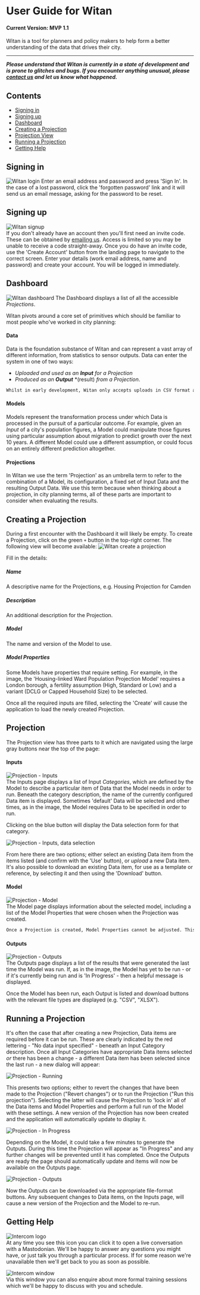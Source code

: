 # User Guide for Witan
#### Current Version: MVP 1.1
Witan is a tool for planners and policy makers to help form a better understanding of the data that drives their city.

---------------------
***Please understand that Witan is currently in a state of development and is prone to glitches and bugs. If you encounter anything unusual, please [contact us](mailto:witan@mastodonc.com) and let us know what happened.***

## Contents
* [Signing in](#signing-in)
* [Signing up](#signing-up)
* [Dashboard](#dashboard)
* [Creating a Projection](#creating-a-projection)
* [Projection View](#projection)
* [Running a Projection](#running-a-projection)
* [Getting Help](#getting-help)

## Signing in
![Witan login](imgs/login00.png)
Enter an email address and password and press 'Sign In'. In the case of a lost password, click the 'forgotten password' link and it will send us an email message, asking for the password to be reset.

## Signing up
![Witan signup](imgs/login01.png)  
If you don't already have an account then you'll first need an invite code. These can be obtained by [emailing us](mailto:witan@mastodonc.com). Access is limited so you may be unable to receive a code straight-away. Once you do have an invite code, use the 'Create Account' button from the landing page to navigate to the correct screen. Enter your details (work email address, name and password) and create your account. You will be logged in immediately.

## Dashboard
![Witan dashboard](imgs/dash00.png)
The Dashboard displays a list of all the accessible *Projections*.

Witan pivots around a core set of primitives which should be familiar to most people who've worked in city planning:

#### Data
Data is the foundation substance of Witan and can represent a vast array of different information, from statistics to sensor outputs. Data can enter the system in one of two ways: 
* *Uploaded and used as an* ***Input*** *for a Projection*
* *Produced as an* ***Output*** *(result) *from a Projection*.
```html
Whilst in early development, Witan only accepts uploads in CSV format and Projections will only output CSVs.
```

#### Models
Models represent the transformation process under which Data is processed in the pursuit of a particular outcome. For example, given an *Input* of a city's population figures, a Model could manipulate those figures using particular assumption about migration to predict growth over the next 10 years. A different Model could use a different assumption, or could focus on an entirely different prediction altogether.  

#### Projections
In Witan we use the term 'Projection' as an umbrella term to refer to the combination of a Model, its configuration, a fixed set of Input Data and the resulting Output Data. We use this term because when thinking about a projection, in city planning terms, all of these parts are important to consider when evaluating the results. 

## Creating a Projection
During a first encounter with the Dashboard it will likely be empty. To create a Projection, click on the green `+` button in the top-right corner. The following view will become available:
![Witan create a projection](imgs/create00.png)  

Fill in the details:
##### Name
A descriptive name for the Projections, e.g. Housing Projection for Camden
##### Description
An additional description for the Projection.
##### Model
The name and version of the Model to use.
##### Model Properties
Some Models have properties that require setting. For example, in the image, the 'Housing-linked Ward Population Projection Model' requires a London borough, a fertility assumption (High, Standard or Low) and a variant (DCLG or Capped Household Size) to be selected.

Once all the required inputs are filled, selecting the 'Create' will cause the application to load the newly created Projection.

## Projection
The Projection view has three parts to it which are navigated using the large gray buttons near the top of the page:

#### Inputs
![Projection - Inputs](imgs/projection00.png)  
The Inputs page displays a list of Input *Categories*, which are defined by the Model to describe a particular item of Data that the Model needs in order to run. Beneath the category description, the name of the currently configured Data item is displayed. Sometimes 'default' Data will be selected and other times, as in the image, the Model requires Data to be specified in order to run.

Clicking on the blue button will display the Data selection form for that category.

![Projection - Inputs, data selection](imgs/projection03.png) 

From here there are two options; either select an existing Data item from the items listed (and confirm with the 'Use' button), or *upload* a new Data item. It's also possible to download an existing Data item, for use as a template or reference, by selecting it and then using the 'Download' button.

#### Model
![Projection - Model](imgs/projection01.png)  
The Model page displays information about the selected model, including a list of the Model Properties that were chosen when the Projection was created.
```html
Once a Projection is created, Model Properties cannot be adjusted. This is temporary and eventually they will be configurable.
```

#### Outputs
![Projection - Outputs](imgs/projection02.png)  
The Outputs page displays a list of the results that were generated the last time the Model was run. If, as in the image, the Model has yet to be run - or if it's currently being run and is 'In Progress' - then a helpful message is displayed.

Once the Model has been run, each Output is listed and download buttons with the relevant file types are displayed (e.g. "CSV", "XLSX"). 

## Running a Projection
It's often the case that after creating a new Projection, Data items are required before it can be run. These are clearly indicated by the red lettering - "No data input specified" - beneath an Input Category description. Once all Input Categories have appropriate Data items selected *or* there has been a change - a different Data item has been selected since the last run - a new dialog will appear:

![Projection - Running](imgs/projection04.png)  

This presents two options; either to revert the changes that have been made to the Projection ("Revert changes") or to run the Projection ("Run this projection"). Selecting the latter will cause the Projection to 'lock in' all of the Data items and Model Properties and perform a full run of the Model with these settings. A new version of the Projection has now been created and the application will automatically update to display it.

![Projection - In Progress](imgs/projection05.png)  

Depending on the Model, it could take a few minutes to generate the Outputs. During this time the Projection will appear as "In Progress" and any further changes will be prevented until it has completed. Once the Outputs are ready the page should automatically update and items will now be available on the Outputs page.

![Projection - Outputs](imgs/projection06.png)  

Now the Outputs can be downloaded via the appropriate file-format buttons. Any subsequent changes to Data items, on the Inputs page, will cause a new version of the Projection and the Model to re-run.

## Getting Help
![Intercom logo](imgs/intercom00.png)  
At any time you see this icon you can click it to open a live conversation with a Mastodonian. We'll be happy to answer any questions you might have, or just talk you through a particular process. If for some reason we're unavailable then we'll get back to you as soon as possible.

![Intercom window](imgs/intercom01.png)  
Via this window you can also enquire about more formal training sessions which we'll be happy to discuss with you and schedule.
